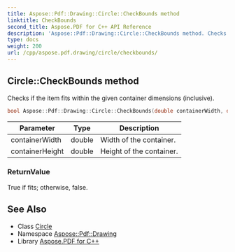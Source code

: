 ```yaml
---
title: Aspose::Pdf::Drawing::Circle::CheckBounds method
linktitle: CheckBounds
second_title: Aspose.PDF for C++ API Reference
description: 'Aspose::Pdf::Drawing::Circle::CheckBounds method. Checks if the item fits within the given container dimensions (inclusive) in C++.'
type: docs
weight: 200
url: /cpp/aspose.pdf.drawing/circle/checkbounds/
---
```

## Circle::CheckBounds method


Checks if the item fits within the given container dimensions (inclusive).

```cpp
bool Aspose::Pdf::Drawing::Circle::CheckBounds(double containerWidth, double containerHeight) override
```


| Parameter | Type | Description |
| --- | --- | --- |
| containerWidth | double | Width of the container. |
| containerHeight | double | Height of the container. |

### ReturnValue

True if fits; otherwise, false.

## See Also

* Class [Circle](../)
* Namespace [Aspose::Pdf::Drawing](../../)
* Library [Aspose.PDF for C++](../../../)
